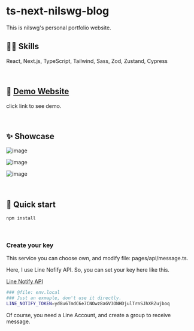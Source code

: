 # ts-next-nilswg-blog
This is nilswg's personal portfolio website.

## 🐱‍🏍 Skills
React, Next.js, TypeScript, Tailwind, Sass, Zod, Zustand, Cypress

<br>

## 🚀 <a href="https://ts-next-nilswg-portfolio.vercel.app/">Demo Website</a>
click link to see demo.

<br>

## ✨ Showcase
![image](https://user-images.githubusercontent.com/64550861/217883710-4584325d-6a00-4a10-ab21-c7eda5c1b900.png)

![image](https://user-images.githubusercontent.com/64550861/217887608-47aa1652-faee-4760-8926-a3ddcc12d524.png)

![image](https://user-images.githubusercontent.com/64550861/217887969-dfa9f853-4ed5-42b9-88d0-869ba8846da0.png)

<br>

## 🛫 Quick start

```bash
npm install
```

<br>

### Create your key
This service you can choose own, and modify file: pages/api/message.ts.

Here, I use Line Nofify API. So, you can set your key here like this.

<a href="https://notify-bot.line.me/doc/en/">Line Notify API</a>

```bash
### @file: env.local
### Just an exmaple, don't use it directly.
LINE_NOTIFY_TOKEN=yd8u6TmdC6e7CNOwz8aGV3ONHDjulTrnSJhXRZujboq
```

Of course, you need a Line Account, and create a group to receive message.

<br>
